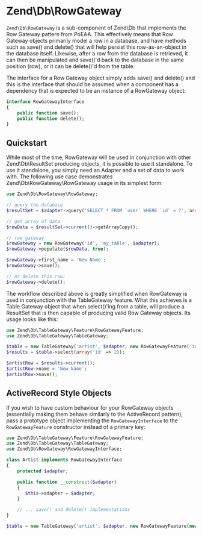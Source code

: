 # Zend\\Db\\RowGateway

`Zend\Db\RowGateway` is a sub-component of Zend\\Db that implements the Row Gateway pattern from
PoEAA. This effectively means that Row Gateway objects primarily model a row in a database, and have
methods such as save() and delete() that will help persist this row-as-an-object in the database
itself. Likewise, after a row from the database is retrieved, it can then be manipulated and
save()'d back to the database in the same position (row), or it can be delete()'d from the table.

The interface for a Row Gateway object simply adds save() and delete() and this is the interface
that should be assumed when a component has a dependency that is expected to be an instance of a
RowGateway object:

```php
interface RowGatewayInterface
{
    public function save();
    public function delete();
}
```

## Quickstart

While most of the time, RowGateway will be used in conjunction with other Zend\\Db\\ResultSet
producing objects, it is possible to use it standalone. To use it standalone, you simply need an
Adapter and a set of data to work with. The following use case demonstrates
Zend\\Db\\RowGateway\\RowGateway usage in its simplest form:

```php
use Zend\Db\RowGateway\RowGateway;

// query the database
$resultSet = $adapter->query('SELECT * FROM `user` WHERE `id` = ?', array(2));

// get array of data
$rowData = $resultSet->current()->getArrayCopy();

// row gateway
$rowGateway = new RowGateway('id', 'my_table', $adapter);
$rowGateway->populate($rowData, true);

$rowGateway->first_name = 'New Name';
$rowGateway->save();

// or delete this row:
$rowGateway->delete();
```

The workflow described above is greatly simplified when RowGateway is used in conjunction with the
TableGateway feature. What this achieves is a Table Gateway object that when select()'ing from a
table, will produce a ResultSet that is then capable of producing valid Row Gateway objects. Its
usage looks like this:

```php
use Zend\Db\TableGateway\Feature\RowGatewayFeature;
use Zend\Db\TableGateway\TableGateway;

$table = new TableGateway('artist', $adapter, new RowGatewayFeature('id'));
$results = $table->select(array('id' => 2));

$artistRow = $results->current();
$artistRow->name = 'New Name';
$artistRow->save();
```

## ActiveRecord Style Objects

If you wish to have custom behaviour for your RowGateway objects (essentially making them behave
similarly to the ActiveRecord pattern), pass a prototype object implementing the
`RowGatewayInterface` to the `RowGatewayFeature` constructor instead of a primary key:

```php
use Zend\Db\TableGateway\Feature\RowGatewayFeature;
use Zend\Db\TableGateway\TableGateway;
use Zend\Db\RowGateway\RowGatewayInterface;

class Artist implements RowGatewayInterface
{
    protected $adapter;

    public function __construct($adapter)
    {
       $this->adapter = $adapter;
    }

    // ... save() and delete() implementations
}

$table = new TableGateway('artist', $adapter, new RowGatewayFeature(new Artist($adapter)));
```

